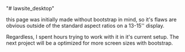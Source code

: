 "# lawsite_desktop" 

this page was initially made without bootstrap in mind, so it's flaws are obvious outside of the standard aspect ratios on a 13-15'' display. 

Regardless, I spent hours trying to work with it in it's current setup. The next project will be a optimized for more screen sizes with bootstrap.
